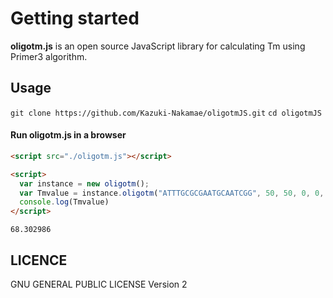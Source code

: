 
# Getting started

**oligotm.js** is an open source JavaScript library for calculating Tm using Primer3 algorithm.

## Usage

`git clone https://github.com/Kazuki-Nakamae/oligotmJS.git`
`cd oligotmJS`

#### Run oligotm.js in a browser
```html
<script src="./oligotm.js"></script>

<script>
  var instance = new oligotm();
  var Tmvalue = instance.oligotm("ATTTGCGCGAATGCAATCGG", 50, 50, 0, 0, 0, 0) // primer3 default setting
  console.log(Tmvalue)
</script>
```
```
68.302986
```

## LICENCE
GNU GENERAL PUBLIC LICENSE Version 2